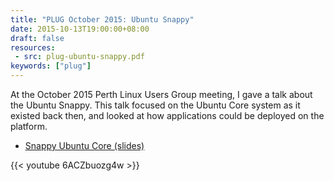 ```yaml
---
title: "PLUG October 2015: Ubuntu Snappy"
date: 2015-10-13T19:00:00+08:00
draft: false
resources:
 - src: plug-ubuntu-snappy.pdf
keywords: ["plug"]
---
```


At the October 2015 Perth Linux Users Group meeting, I gave a talk
about the Ubuntu Snappy.  This talk focused on the Ubuntu Core system
as it existed back then, and looked at how applications could be
deployed on the platform.

<!--more-->

* [Snappy Ubuntu Core (slides)](plug-ubuntu-snappy.pdf)

{{< youtube 6ACZbuozg4w >}}
